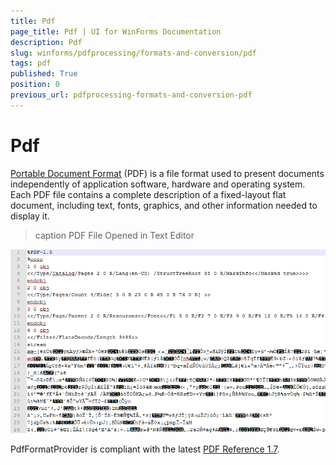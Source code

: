 ```yaml
---
title: Pdf
page_title: Pdf | UI for WinForms Documentation
description: Pdf
slug: winforms/pdfprocessing/formats-and-conversion/pdf
tags: pdf
published: True
position: 0
previous_url: pdfprocessing-formats-and-conversion-pdf
---
```


# Pdf



[Portable Document Format](http://en.wikipedia.org/wiki/Portable_Document_Format) (PDF) is a file format used to present documents independently of application software, hardware and operating system. Each PDF file contains a complete description of a fixed-layout flat document, including text, fonts, graphics, and other information needed to display it.
      
>caption PDF File Opened in Text Editor

![pdf Processing-formats-and-conversion-pdf](images/pdfProcessing-formats-and-conversion-pdf.png)

PdfFormatProvider is compliant with the latest [PDF Reference 1.7](http://www.adobe.com/content/dam/Adobe/en/devnet/acrobat/pdfs/pdf_reference_1-7.pdf).